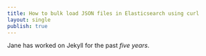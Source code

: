 ```yaml
---
title: How to bulk load JSON files in Elasticsearch using curl
layout: single
publish: true
---
```

Jane has worked on Jekyll for the past *five years*.